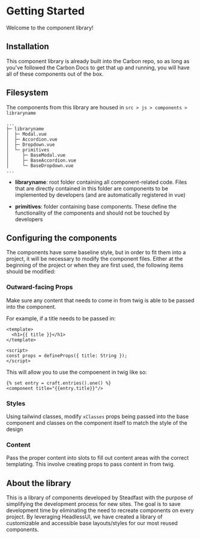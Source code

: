 # Getting Started

Welcome to the component library!

## Installation

This component library is already built into the Carbon repo, so as long as you've followed the Carbon Docs to get that up and running, you will have all of these components out of the box.

## Filesystem

The components from this library are housed in `src > js > components > libraryname`

```
...
├─ libraryname
│  ├─ Modal.vue
│  ├─ Accordion.vue
│  ├─ Dropdown.vue
│  └─ primitives
│     ├─ BaseModal.vue
│     ├─ BaseAccordion.vue
│     └─ BaseDropdown.vue
...
```

- **libraryname**: root folder containing all component-related code. Files that are directly contained in this folder are components to be implemented by developers (and are automatically registered in vue)

- **primitives**: folder containing base components. These define the functionality of the components and should not be touched by developers

## Configuring the components

The components have some baseline style, but in order to fit them into a project, it will be necessary to modify the component files. Either at the beginning of the project or when they are first used, the following items should be modified:

### Outward-facing Props

Make sure any content that needs to come in from twig is able to be passed into the component.

For example, if a title needs to be passed in:

```vue
<template>
  <h1>{{ title }}</h1>
</template>

<script>
const props = defineProps({ title: String });
</script>
```

This will allow you to use the compoenent in twig like so:

```twig
{% set entry = craft.entries().one() %}
<component title="{{entry.title}}"/>
```

### Styles

Using tailwind classes, modify `xClasses` props being passed into the base component and classes on the component itself to match the style of the design

### Content

Pass the proper content into slots to fill out content areas with the correct templating. This involve creating props to pass content in from twig.

## About the library

This is a library of components developed by Steadfast with the purpose of simplifying the development process for new sites. The goal is to save development time by eliminating the need to recreate components on every project. By leveraging HeadlessUI, we have created a library of customizable and accessible base layouts/styles for our most reused components.
